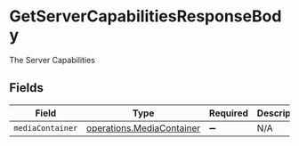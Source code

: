 # GetServerCapabilitiesResponseBody

The Server Capabilities


## Fields

| Field                                                                  | Type                                                                   | Required                                                               | Description                                                            |
| ---------------------------------------------------------------------- | ---------------------------------------------------------------------- | ---------------------------------------------------------------------- | ---------------------------------------------------------------------- |
| `mediaContainer`                                                       | [operations.MediaContainer](../../models/operations/mediacontainer.md) | :heavy_minus_sign:                                                     | N/A                                                                    |